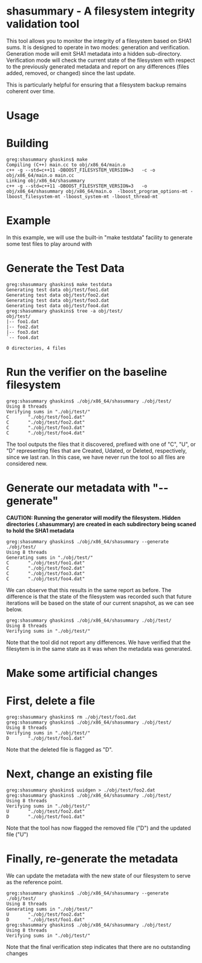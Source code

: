 shasummary - A filesystem integrity validation tool
=

This tool allows you to monitor the integrity of a filesystem based on SHA1 sums.  It is designed to operate in
two modes: generation and verification.  Generation mode will emit SHA1 metadata into a hidden sub-directory.
Verification mode will check the current state of the filesystem with respect to the previously generated
metadata and report on any differences (files added, removed, or changed) since the last update.

This is particularly helpful for ensuring that a filesystem backup remains coherent over time.

Usage
==

Building
===
```
greg:shasummary ghaskins$ make
Compiling (C++) main.cc to obj/x86_64/main.o
c++ -g --std=c++11 -DBOOST_FILESYSTEM_VERSION=3   -c -o obj/x86_64/main.o main.cc
Linking obj/x86_64/shasummary
c++ -g --std=c++11 -DBOOST_FILESYSTEM_VERSION=3   -o obj/x86_64/shasummary obj/x86_64/main.o  -lboost_program_options-mt -lboost_filesystem-mt -lboost_system-mt -lboost_thread-mt
```

Example
===
In this example, we will use the built-in "make testdata" facility to generate some test files to play around with

Generate the Test Data
====
```
greg:shasummary ghaskins$ make testdata
Generating test data obj/test/foo1.dat
Generating test data obj/test/foo2.dat
Generating test data obj/test/foo3.dat
Generating test data obj/test/foo4.dat
greg:shasummary ghaskins$ tree -a obj/test/
obj/test/
|-- foo1.dat
|-- foo2.dat
|-- foo3.dat
`-- foo4.dat

0 directories, 4 files
```
Run the verifier on the baseline filesystem
====
```
greg:shasummary ghaskins$ ./obj/x86_64/shasummary ./obj/test/
Using 8 threads
Verifying sums in "./obj/test/"
C       "./obj/test/foo1.dat"
C       "./obj/test/foo2.dat"
C       "./obj/test/foo3.dat"
C       "./obj/test/foo4.dat"
```
The tool outputs the files that it discovered, prefixed with one of "C", "U", or "D" representing files that are Created, Udated, or Deleted, respectively, since we last ran.  In this case, we have never run the tool so all files are considered new.

Generate our metadata with "--generate"
====
**CAUTION: Running the generator will modify the filesystem.  Hidden directories (.shasummary) are created in each subdirectory being scaned to hold the SHA1 metadata**
```
greg:shasummary ghaskins$ ./obj/x86_64/shasummary --generate ./obj/test/
Using 8 threads
Generating sums in "./obj/test/"
C       "./obj/test/foo1.dat"
C       "./obj/test/foo2.dat"
C       "./obj/test/foo3.dat"
C       "./obj/test/foo4.dat"
```
We can observe that this results in the same report as before.  The difference is that the state of the filesystem was recorded such that future iterations will be based on the state of our current snapshot, as we can see below.
```
greg:shasummary ghaskins$ ./obj/x86_64/shasummary ./obj/test/
Using 8 threads
Verifying sums in "./obj/test/"
```
Note that the tool did not report any differences.  We have verified that the filesytem is in the same state as it was when the metadata was generated.

Make some artificial changes
====

First, delete a file
=====
```
greg:shasummary ghaskins$ rm ./obj/test/foo1.dat 
greg:shasummary ghaskins$ ./obj/x86_64/shasummary ./obj/test/
Using 8 threads
Verifying sums in "./obj/test/"
D       "./obj/test/foo1.dat"
```
Note that the deleted file is flagged as "D".

Next, change an existing file
=====
```
greg:shasummary ghaskins$ uuidgen > ./obj/test/foo2.dat 
greg:shasummary ghaskins$ ./obj/x86_64/shasummary ./obj/test/
Using 8 threads
Verifying sums in "./obj/test/"
U       "./obj/test/foo2.dat"
D       "./obj/test/foo1.dat"
```
Note that the tool has now flagged the removed file ("D") and the updated file ("U")

Finally, re-generate the metadata
=====
We can update the metadata with the new state of our filesystem to serve as the reference point.
```
greg:shasummary ghaskins$ ./obj/x86_64/shasummary --generate ./obj/test/
Using 8 threads
Generating sums in "./obj/test/"
U       "./obj/test/foo2.dat"
D       "./obj/test/foo1.dat"
greg:shasummary ghaskins$ ./obj/x86_64/shasummary ./obj/test/
Using 8 threads
Verifying sums in "./obj/test/"
```
Note that the final verification step indicates that there are no outstanding changes